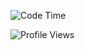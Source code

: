 <!--START_SECTION:waka-->
![Code Time](http://img.shields.io/badge/Code%20Time-2%2C322%20hrs%2014%20mins-blue)

![Profile Views](http://img.shields.io/badge/Profile%20Views-36-blue)


<!--END_SECTION:waka-->
